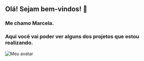 

## Olá! Sejam bem-vindos! 👋
### Me chamo Marcela.

### Aqui você vai poder ver alguns dos projetos que estou realizando.


![Meu avatar](https://user-images.githubusercontent.com/90796936/177813956-6dbd4010-ea54-4ff1-856a-20e4e7fb5537.png)
